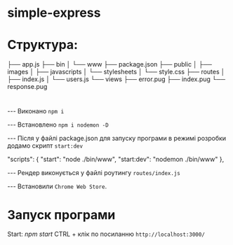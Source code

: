 # simple-express

# Структура:

├── app.js
├── bin
│ └── www
├── package.json
├── public
│ ├── images
│ ├── javascripts
│ └── stylesheets
│ └── style.css
├── routes
│ ├── index.js
│ └── users.js
└── views
├── error.pug
├── index.pug
└── response.pug

#
--- Виконано `npm i`

--- Встановлено `npm i nodemon -D`

 --- Після у файлі package.json для запуску програми в режимі розробки додамо скрипт `start:dev`

  "scripts": {
    "start": "node ./bin/www",
    "start:dev": "nodemon ./bin/www"
  },



--- Рендер виконується у файлі роутингу `routes/index.js`

--- Встановили `Chrome Web Store`.

# Запуск програми
Start: *npm start*
CTRL + клік по посиланню `http://localhost:3000/`
